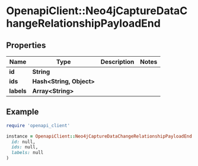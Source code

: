 # OpenapiClient::Neo4jCaptureDataChangeRelationshipPayloadEnd

## Properties

| Name | Type | Description | Notes |
| ---- | ---- | ----------- | ----- |
| **id** | **String** |  |  |
| **ids** | **Hash&lt;String, Object&gt;** |  |  |
| **labels** | **Array&lt;String&gt;** |  |  |

## Example

```ruby
require 'openapi_client'

instance = OpenapiClient::Neo4jCaptureDataChangeRelationshipPayloadEnd.new(
  id: null,
  ids: null,
  labels: null
)
```

